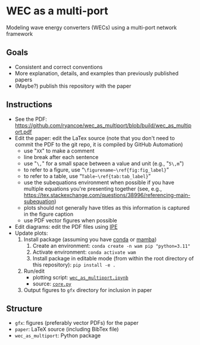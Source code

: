 # WEC as a multi-port
Modeling wave energy converters (WECs) using a multi-port network framework

## Goals

 - Consistent and correct conventions
 - More explanation, details, and examples than previously published papers
 - (Maybe?) publish this repository with the paper

## Instructions

 - See the PDF: https://github.com/ryancoe/wec_as_multiport/blob/build/wec_as_multiport.pdf
 - Edit the paper: edit the LaTex source (note that you don't need to commit the PDF to the git repo, it is compiled by GitHub Automation)
 	- use "`XX`" to make a comment
 	- line break after each sentence
 	- use "`\,`" for a small space between a value and unit (e.g., "`5\,m`")
 	- to refer to a figure, use “`\figurename~\ref{fig:fig_label}`”
 	- to refer to a table, use “`Table~\ref{tab:tab_label}`”
 	- use the subequations environment when possible if you have multiple equations you're presenting together (see, e.g., https://tex.stackexchange.com/questions/38996/referencing-main-subequation)
 	- plots should not generally have titles as this information is captured in the figure caption
 	- use PDF vector figures when possible
 - Edit diagrams: edit the PDF files using [IPE](https://ipe.otfried.org/)
 - Update plots: 
 	1. Install package (assuming you have [conda](https://conda.io/projects/conda/en/latest/user-guide/install/index.html) or [mamba](https://mamba.readthedocs.io/en/latest/installation/mamba-installation.html))
 		1. Create an environment: `conda create -n wam pip "python=3.11"`
 		2. Activate environment: `conda activate wam`
 		3. Install package in editable mode (from within the root directory of this repository): `pip install -e .`
 	2. Run/edit 
 		- plotting script: [`wec_as_multiport.ipynb`](wec_as_multiport.ipynb)
 		- source: [`core.py`](wec_as_multiport/core.py)
 	3. Output figures to `gfx` directory for inclusion in paper

## Structure

 - `gfx`: figures (preferably vector PDFs) for the paper
 - `paper`: LaTeX source (including BibTex file)
 - `wec_as_multiport`: Python package
